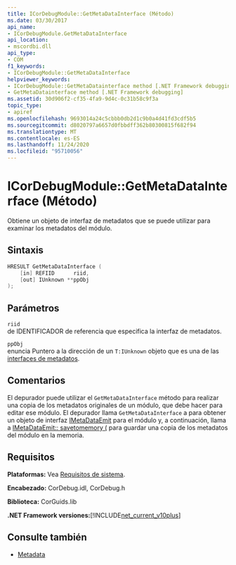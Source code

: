 ```yaml
---
title: ICorDebugModule::GetMetaDataInterface (Método)
ms.date: 03/30/2017
api_name:
- ICorDebugModule.GetMetaDataInterface
api_location:
- mscordbi.dll
api_type:
- COM
f1_keywords:
- ICorDebugModule::GetMetaDataInterface
helpviewer_keywords:
- ICorDebugModule::GetMetaDatainterface method [.NET Framework debugging]
- GetMetaDatainterface method [.NET Framework debugging]
ms.assetid: 30d906f2-cf35-4fa9-9d4c-0c31b58c9f3a
topic_type:
- apiref
ms.openlocfilehash: 9693014a24c5cbbb0db2d1c9b0a4d41fd3cdf5b5
ms.sourcegitcommit: d8020797a6657d0fbbdff362b80300815f682f94
ms.translationtype: MT
ms.contentlocale: es-ES
ms.lasthandoff: 11/24/2020
ms.locfileid: "95710056"
---
```

# <a name="icordebugmodulegetmetadatainterface-method"></a>ICorDebugModule::GetMetaDataInterface (Método)

Obtiene un objeto de interfaz de metadatos que se puede utilizar para examinar los metadatos del módulo.  
  
## <a name="syntax"></a>Sintaxis  
  
```cpp  
HRESULT GetMetaDataInterface (  
    [in] REFIID      riid,  
    [out] IUnknown **ppObj  
);  
```  
  
## <a name="parameters"></a>Parámetros  

 `riid`  
 de IDENTIFICADOR de referencia que especifica la interfaz de metadatos.  
  
 `ppObj`  
 enuncia Puntero a la dirección de un `T:IUnknown` objeto que es una de las [interfaces de metadatos](../metadata/metadata-interfaces.md).  
  
## <a name="remarks"></a>Comentarios  

 El depurador puede utilizar el `GetMetaDataInterface` método para realizar una copia de los metadatos originales de un módulo, que debe hacer para editar ese módulo. El depurador llama `GetMetaDataInterface` a para obtener un objeto de interfaz [IMetaDataEmit](../metadata/imetadataemit-interface.md) para el módulo y, a continuación, llama a [IMetaDataEmit:: savetomemory (](../metadata/imetadataemit-savetomemory-method.md) para guardar una copia de los metadatos del módulo en la memoria.  
  
## <a name="requirements"></a>Requisitos  

 **Plataformas:** Vea [Requisitos de sistema](../../get-started/system-requirements.md).  
  
 **Encabezado:** CorDebug.idl, CorDebug.h  
  
 **Biblioteca:** CorGuids.lib  
  
 **.NET Framework versiones:**[!INCLUDE[net_current_v10plus](../../../../includes/net-current-v10plus-md.md)]  
  
## <a name="see-also"></a>Consulte también

- [Metadata](../metadata/index.md)
